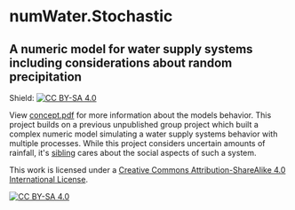 # numWater.Stochastic

## A numeric model for water supply systems including considerations about random precipitation

Shield: [![CC BY-SA 4.0][cc-by-sa-shield]][cc-by-sa]

View [concept.pdf](https://github.com/robertegel/numWater.Stochastic/blob/master/concept.pdf) for more information about the models behavior.
This project builds on a previous unpublished group project which built a complex numeric model simulating a water supply systems behavior with multiple processes.
While this project considers uncertain amounts of rainfall, it's [sibling](https://github.com/robertegel/numWater.Stochastic) cares about the social aspects of such a system.

This work is licensed under a [Creative Commons Attribution-ShareAlike 4.0
International License][cc-by-sa].

[![CC BY-SA 4.0][cc-by-sa-image]][cc-by-sa]

[cc-by-sa]: http://creativecommons.org/licenses/by-sa/4.0/
[cc-by-sa-image]: https://licensebuttons.net/l/by-sa/4.0/88x31.png
[cc-by-sa-shield]: https://img.shields.io/badge/License-CC%20BY--SA%204.0-lightgrey.svg
